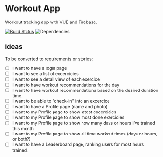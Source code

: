 # Workout App

Workout tracking app with VUE and Firebase.

[![Build Status](https://travis-ci.org/quicoto/workout-app.svg?branch=master)](https://travis-ci.org/quicoto/workout-app)
![Dependencies](https://img.shields.io/david/quicoto/workout-app?color=#4bc51d)


## Ideas

To be converted to requirements or stories:

- [ ] I want to have a login page
- [ ] I want to see a list of excercicies
- [ ] I want to see a detail view of each exercice
- [ ] I want to have workout recommendations for the day
- [ ] I want to have workout recommendations based on the desired duration time.
- [ ] I want to be able to "check-in" into an excercice
- [ ] I want to have a Profile page (name and photo)
- [ ] I want to my Profile page to show latest excercicies
- [ ] I want to my Profile page to show most done exercicies
- [ ] I want to my Profile page to show how many days or hours I've trained this month
- [ ] I want to my Profile page to show all time workout times (days or hours, or both?)
- [ ] I want to have a Leaderboard page, ranking users for most hours trained.
